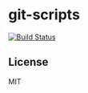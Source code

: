 git-scripts
==================
[![Build Status](https://travis-ci.org/nkzawa/git-scripts.png?branch=master)](https://travis-ci.org/nkzawa/git-scripts)

## License
MIT
